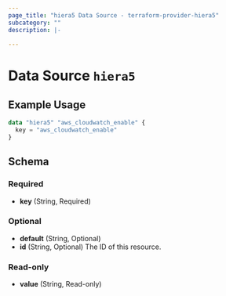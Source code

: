```yaml
---
page_title: "hiera5 Data Source - terraform-provider-hiera5"
subcategory: ""
description: |-
  
---
```


# Data Source `hiera5`



## Example Usage

```terraform
data "hiera5" "aws_cloudwatch_enable" {
  key = "aws_cloudwatch_enable"
}
```

## Schema

### Required

- **key** (String, Required)

### Optional

- **default** (String, Optional)
- **id** (String, Optional) The ID of this resource.

### Read-only

- **value** (String, Read-only)


